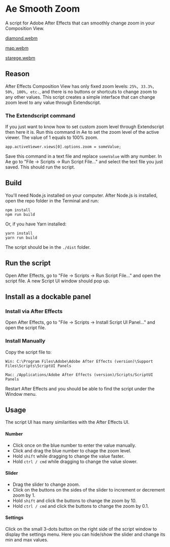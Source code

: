 # Ae Smooth Zoom
A script for Adobe After Effects that can smoothly change zoom in your Composition View.

[diamond.webm](https://github.com/QuisPic/ae-zoom/assets/56075863/83c9bc7e-286c-4915-91b2-dc7d1ca1f4b7)

[map.webm](https://github.com/QuisPic/ae-zoom/assets/56075863/811d3433-8170-491e-a2c7-bca56bbf998d)

[starege.webm](https://github.com/QuisPic/ae-zoom/assets/56075863/d3493b77-eaa2-4549-b3c6-e8e7b28d92ac)

## Reason
After Effects Composition View has only fixed zoom levels: `25%, 33.3%, 50%, 100%, etc.`, and there is no buttons or shortcuts to change zoom to any other values. This script creates a simple interface that can change zoom level to any value through Extendscript.

### The Extendscript command
If you just want to know how to set custom zoom level through Extendscript then here it is.
Run this command in Ae to set the zoom level of the active viewer. The value of 1 equals to 100% zoom.
```
app.activeViewer.views[0].options.zoom = someValue;
```
Save this command in a text file and replace `someValue` with any number. In Ae go to "File -> Scripts -> Run Script File..." and select the text file you just saved. This should run the script.

## Build
You'll need Node.js installed on your computer. After Node.js is installed, open the repo folder in the Terminal and run:

```
npm install
npm run build
```
Or, if you have Yarn installed:
```
yarn install
yarn run build
```
The script should be in the `./dist` folder.

## Run the script
Open After Effects, go to "File -> Scripts -> Run Script File..." and open the script file. A new Script UI window should pop up.

## Install as a dockable panel
### Install via After Effects
Open After Effects, go to "File -> Scripts -> Install Script UI Panel..." and open the script file.

### Install Manually
Copy the script file to:
```
Win: C:\Program Files\Adobe\Adobe After Effects (version)\Support Files\Scripts\ScriptUI Panels
```
```
Mac: /Applications/Adobe After Effects (version)/Scripts/ScriptUI Panels
```

Restart After Effects and you should be able to find the script under the Window menu.

## Usage
The script UI has many similarities with the After Effects UI.
#### Number
- Click once on the blue number to enter the value manually.
- Click and drag the blue number to chage the zoom level.
- Hold `shift` while dragging to change the value faster.
- Hold `ctrl / cmd` while dragging to change the value slower.

#### Slider
- Drag the slider to change zoom.
- Click on the buttons on the sides of the slider to increment or decrement zoom by 1.
- Hold `shift` and click the buttons to change the zoom by 10.
- Hold `ctrl / cmd` and click the buttons to change the zoom by 0.1.

#### Settings
Click on the small 3-dots button on the right side of the script window to display the settings menu. Here you can hide/show the slider and change its min and max values.
